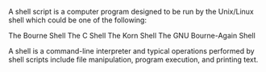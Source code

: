 A shell script is a computer program designed to be run by the Unix/Linux shell which could be one of the following:

The Bourne Shell
The C Shell
The Korn Shell
The GNU Bourne-Again Shell

A shell is a command-line interpreter and typical operations performed by shell scripts include file manipulation, program execution, and printing text.
